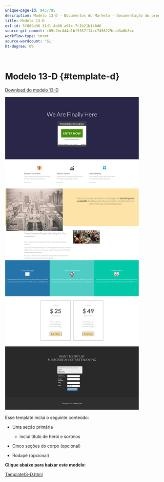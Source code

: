 ```yaml
---
unique-page-id: 9437795
description: Modelo 13-D - Documentos do Marketo - Documentação do produto
title: Modelo 13-D
exl-id: 5f889a36-31d1-4a98-a91c-7c1b21b148d6
source-git-commit: c09c2bcd44a1bf5357f14cc7456229ccb3a6b3cc
workflow-type: tm+mt
source-wordcount: '61'
ht-degree: 0%

---
```


# Modelo 13-D {#template-d}

[Download do modelo 13-D](https://docs.marketo.com/download/attachments/9437795/template-13d.html?version=1&amp;modificationdate=1438980073000&amp;api=v2)

![](assets/image2015-8-11-14-3a17-3a5.png)

Esse template inclui o seguinte conteúdo:

* Uma seção primária

   * inclui título de herói e sorteios

* Cinco seções do corpo (opcional)
* Rodapé (opcional)

**Clique abaixo para baixar este modelo:**

[Template13-D.html](https://docs.marketo.com/download/attachments/9437795/template-13d.html?version=1&amp;modificationdate=1438980073000&amp;api=v2)

